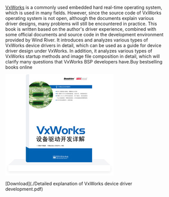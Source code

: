 
[VxWorks](https://www.vxworks7.com) is a commonly used embedded hard real-time operating system, which is used in many fields. However, since the source code of VxWorks operating system is not open, although the documents explain various driver designs, many problems will still be encountered in practice. This book is written based on the author's driver experience, combined with some official documents and source code in the development environment provided by Wind River. It introduces and analyzes various types of VxWorks device  drivers in detail, which can be used as a guide for device driver design under VxWorks. In addition, it analyzes various types of VxWorks startup methods and image file composition in detail, which will clarify many questions that VxWorks BSP developers have.Buy bestselling books online

![VxWorks Device Driver Detailed Explanation](./featured-VxWorks_Device_Driver_Detailed_Explanation.jpg)

[Download](./Detailed explanation of VxWorks device driver development.pdf)
